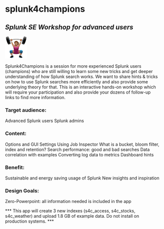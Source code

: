 # splunk4champions
## _Splunk SE Workshop for advanced users_
![](https://github.com/bautt/splunk4champions/blob/master/splunk4champions/static/appIcon_2x.png)

 Splunk4Champions is  a session for more experienced Splunk users (champions) who are still willing to learn some new tricks and get deeper understanding of how Splunk search works.
We want to share hints & tricks on how to use Splunk searches more efficiently and also provide some underlying theory for that. This is an interactive hands-on workshop which will require your participation and also provide your dozens of follow-up links to find more information. 

### Target audience: 
Advanced Splunk users 
Splunk admins

### Content:
Options and GUI Settings
Using Job Inspector
What is a bucket, bloom filter, index and retention?
Search performance: good and bad searches
Data correlation with examples
Converting log data to metrics
Dashboard hints 

### Benefit:
Sustainable and energy saving usage of Splunk
New insights and inspiration

### Design Goals: 
Zero-Powerpoint: all information needed is included in the app

*** This app will create 3 new indexes (s4c_access, s4c_stocks, s4c_weather) and  upload 1.8 GB of example data. Do not install on production systems. ***
